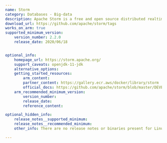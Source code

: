 ```yaml
---
name: Storm
category: Databases - Big-data
description: Apache Storm is a free and open source distributed realtime computation system.
download_url: https://github.com/apache/storm/tags
works_on_arm: true
supported_minimum_version:
    version_number: 2.2.0
    release_date: 2020/06/18


optional_info:
    homepage_url: https://storm.apache.org/
    support_caveats: openjdk-11-jdk
    alternative_options:
    getting_started_resources:
        arm_content:  
        partner_content: https://gallery.ecr.aws/docker/library/storm
        official_docs: https://github.com/apache/storm/blob/master/DEVELOPER.md
    arm_recommended_minimum_version:
        version_number:
        release_date:
        reference_content:

optional_hidden_info:
    release_notes__supported_minimum:
    release_notes__recommended_minimum:
    other_info: There are no release notes or binaries present for Linux/ARM64. Version 2.2.0 of storm is installed and tested on the Neoverse N1, using steps mentioned in [DEVELOPER.md](https://github.com/apache/storm/blob/master/DEVELOPER.md). Please ensure that you have the java-11-openjdk-arm64 available in JAVA_HOME to build storm version 2.2.0.

---
```

